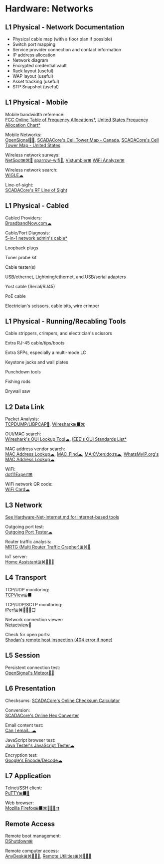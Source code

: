 # Hardware: Networks

## L1 Physical - Network Documentation

- Physical cable map (with a floor plan if possible)
- Switch port mapping
- Service provider connection and contact information
- IP address allocation
- Network diagram
- Encrypted credential vault
- Rack layout (useful)
- WAP layout (useful)
- Asset tracking (useful)
- STP Snapshot (useful)

## L1 Physical - Mobile

Mobile bandwidth reference:  
[FCC Online Table of Frequency Allocations*](https://transition.fcc.gov/oet/spectrum/table/fcctable.pdf),
[United States Frequency Allocation Chart*](https://www.ntia.doc.gov/page/2011/united-states-frequency-allocation-chart)

Mobile Networks:  
[OpenSignal🍎🤖](https://www.opensignal.com/apps),
[SCADACore's Cell Tower Map - Canada](https://www.scadacore.com/tools/rf-path/cell-tower-map-canada/),
[SCADACore's Cell Tower Map - United States](https://www.scadacore.com/tools/rf-path/cell-tower-map-united-states/)

Wireless network surveys:  
[NetSpot⊞⌘🤖](https://www.netspotapp.com/)
[sparrow-wifi🐧](https://github.com/ghostop14/sparrow-wifi),
[Vistumbler⊞](https://www.vistumbler.net/)
[WiFi Analyzer⊞](https://www.microsoft.com/en-us/p/wifi-analyzer/9nblggh33n0n)

Wireless network search:  
[WiGLE☁](https://wigle.net/)

Line-of-sight:  
[SCADACore's RF Line of Sight](https://www.scadacore.com/tools/rf-path/rf-line-of-sight/)

## L1 Physical - Cabled

Cabled Providers:  
[BroadbandNow.com☁](https://broadbandnow.com/)

Cable/Port Diagnosis:  
[5-in-1 network admin's cable*](http://www.ossmann.com/5-in-1.html)

Loopback plugs

Toner probe kit

Cable tester(s)

USB/ethernet, Lightning/ethernet, and USB/serial adapters

Yost cable (Serial/RJ45)

PoE cable

Electrician's scissors, cable bits, wire crimper

## L1 Physical - Running/Recabling Tools

Cable strippers, crimpers, and electrician's scissors

Extra RJ-45 cable/tips/boots

Extra SFPs, especially a multi-mode LC

Keystone jacks and wall plates

Punchdown tools

Fishing rods

Drywall saw

## L2 Data Link

Packet Analysis:  
[TCPDUMP/LIBPCAP🐧](https://www.tcpdump.org/),
[Wireshark⊞■⌘](https://www.wireshark.org/)

OUI/MAC search:  
[Wireshark's OUI Lookup Tool☁](https://www.wireshark.org/tools/oui-lookup.html),
[IEEE's OUI Standards List*](http://standards-oui.ieee.org/oui/oui.txt)

MAC address vendor search:  
[MAC Address Lookup☁](https://www.macvendorlookup.com/),
[MAC_Find☁](http://coffer.com/mac_find/),
[MA:CV:en:do:rs☁](https://macvendors.com/),
[WhatsMyIP.org's MAC Address Lookup☁](https://www.whatsmyip.org/mac-address-lookup/)

WiFi:  
[dot11Expert⊞](https://kcsoftwares.com/?dot11expert)

WiFi network QR code:  
[WiFi Card☁](https://wificard.io/)

## L3 Network

[See Hardware-Net-Internet.md for internet-based tools](https://github.com/Phileosopher/toolbox/blob/master/Hardware-Net-Internet.md)

Outgoing port test:  
[Outgoing Port Tester☁](http://52.47.209.216/)

Router traffic analysis:  
[MRTG (Multi Router Traffic Grapher)⊞⌘🐧](https://oss.oetiker.ch/mrtg/)

IoT server:  
[Home Assistant⊞⌘🐧🍎🤖](https://www.home-assistant.io/)

## L4 Transport

TCP/UDP monitoring:  
[TCPView⊞■](https://docs.microsoft.com/en-us/sysinternals/downloads/tcpview)

TCP/UDP/SCTP monitoring:  
[iPerf⊞⌘🐧🍎🤖□](https://iperf.fr/)

Network connection viewer:  
[Netactview🐧](http://netactview.sourceforge.net/)

Check for open ports:  
[Shodan's remote host inspection (404 error if none)](https://beta.shodan.io/host/$YOUR_REMOTE_ADDR)

## L5 Session

Persistent connection test:  
[OpenSignal's Meteor🍎🤖](https://www.opensignal.com/apps)

## L6 Presentation

Checksums:
[SCADACore's Online Checksum Calculator](https://www.scadacore.com/tools/programming-calculators/online-checksum-calculator)

Conversion:  
[SCADACore's Online Hex Converter](https://www.scadacore.com/tools/programming-calculators/online-hex-converter/)

Email content test:  
[Can I email...☁](https://www.caniemail.com/)

JavaScript browser test:  
[Java Tester's JavaScript Tester☁](https://javatester.org/javascript.html)

Encryption test:  
[Google's Encode/Decode☁](https://toolbox.googleapps.com/apps/encode_decode/)

## L7 Application

Telnet/SSH client:  
[PuTTY⊞■🐧](https://putty.org/)

Web browser:  
[Mozilla Firefox⊞■⌘🐧🍎🤖⇉](https://www.mozilla.org/en-US/firefox/)

## Remote Access

Remote boot management:  
[DShutdown⊞](http://dimio.altervista.org/eng/#DShutdown)

Remote computer access:  
[AnyDesk⊞⌘🐧🍎🤖](https://anydesk.com/),
[Remote Utilities⊞⌘🐧🍎🤖](https://www.remoteutilities.com/)
